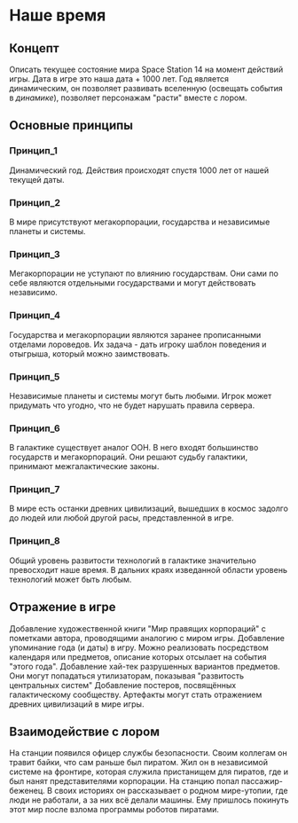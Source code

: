 # Наше время

## Концепт
Описать текущее состояние мира Space Station 14 на момент действий игры. Дата в игре это наша дата + 1000 лет. Год является динамическим, он позволяет развивать вселенную (освещать события в *динамике*), позволяет персонажам "расти" вместе с лором.

## Основные принципы

### Принцип_1
Динамический год. Действия происходят спустя 1000 лет от нашей текущей даты.
### Принцип_2
В мире присутствуют мегакорпорации, государства и независимые планеты и системы.
### Принцип_3
Мегакорпорации не уступают по влиянию государствам. Они сами по себе являются отдельными государствами и могут действовать независимо.
### Принцип_4
Государства и мегакорпорации являются заранее прописанными отделами лороведов. Их задача - дать игроку шаблон поведения и отыгрыша, который можно заимствовать.
### Принцип_5
Независимые планеты и системы могут быть любыми. Игрок может придумать что угодно, что не будет нарушать правила сервера.
### Принцип_6
В галактике существует аналог ООН. В него входят большинство государств и мегакорпораций. Они решают судьбу галактики, принимают межгалактические законы.
### Принцип_7
В мире есть останки древних цивилизаций, вышедших в космос задолго до людей или любой другой расы, представленной в игре.
### Принцип_8
Общий уровень развитости технологий в галактике значительно превосходит наше время. В дальних краях изведанной области уровень технологий может быть любым.

## Отражение в игре
Добавление художественной книги "Мир правящих корпораций" с пометками автора, проводящими аналогию с миром игры.
Добавление упоминание года (и даты) в игру. Можно реализовать посредством календаря или предметов, описание которых отсылает на события "этого года".
Добавление хай-тек разрушенных вариантов предметов. Они могут попадаться утилизаторам, показывая "развитость центральных систем"
Добавление постеров, посвящённых галактическому сообществу.
Артефакты могут стать отражением древних цивилизаций в мире игры.

## Взаимодействие с лором
На станции появился офицер службы безопасности. Своим коллегам он травит байки, что сам раньше был пиратом. Жил он в независимой системе на фронтире, которая служила пристанищем для пиратов, где и был нанят представителями корпорации. 
На станцию попал пассажир-беженец. В своих историях он рассказывает о родном мире-утопии, где люди не работали, а за них всё делали машины. Ему пришлось покинуть этот мир после взлома программы роботов пиратами.
